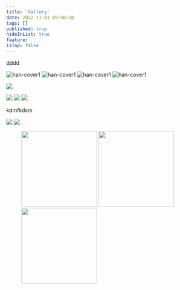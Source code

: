 ```yaml
---
title: 'Gallery'
date: 2022-11-01 09:50:58
tags: []
published: true
hideInList: true
feature: 
isTop: false
---
```

dddd

<!-- more -->

![han-cover1](https://oss.gooood.cn/uploads/2017/08/%E5%8A%9E%E5%85%AC%E5%AE%A41-%E5%89%AF%E6%9C%AC-960x454.jpg)
![han-cover1](https://oss.gooood.cn/uploads/2015/07/_c_PvpxwRlIAPvCVEZjILZXVGjhwmbUJIwDROGc21Ig5l9tvFP__EZcxQ_rjIQmc_WY_oItkLXFzVX7dX464rUmmek3mfDizsKA-960x1179.jpg)
![han-cover1](https://oss.gooood.cn/uploads/2015/07/_c_PvpxwRlIAPvCVEZjILZXVGjhwmbUJIwDROGc21Ig5l9tvFP__EZcxQ_rjIQmc_WY_oItkLXFzVX7dX464rUmmek3mfDizsKA-960x1179.jpg)
![han-cover1](https://oss.gooood.cn/uploads/2015/07/_c_PvpxwRlIAPvCVEZjILZXVGjhwmbUJIwDROGc21Ig5l9tvFP__EZcxQ_rjIQmc_WY_oItkLXFzVX7dX464rUmmek3mfDizsKA-960x1179.jpg)

![](https://zhipenghan.com/post-images/1667498116805.jpg)

![](https://zhipenghan.com/post-images/1667498142264.jfif)
![](https://zhipenghan.com/post-images/1667498149677.png)
![](https://zhipenghan.com/post-images/1667498158274.jpg)


<!-- more -->
kdmfkdsm

![](https://zhipenghan.com/post-images/1667498285368.jpg)
![](https://zhipenghan.com/post-images/1667498287757.jpg)

<figure class="third">
    <img src="https://zhipenghan.com/post-images/1667498285368.jpg" width="200"/>
    <img src="https://zhipenghan.com/post-images/1667498285368.jpg"width="200"/>
    <img src="https://zhipenghan.com/post-images/1667498285368.jpg"width="200"/>
</figure>
